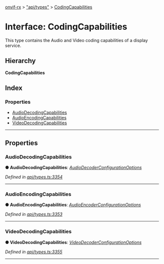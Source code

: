 [onvif-rx](../README.md) > ["api/types"](../modules/_api_types_.md) > [CodingCapabilities](../interfaces/_api_types_.codingcapabilities.md)

# Interface: CodingCapabilities

This type contains the Audio and Video coding capabilities of a display service.

## Hierarchy

**CodingCapabilities**

## Index

### Properties

* [AudioDecodingCapabilities](_api_types_.codingcapabilities.md#audiodecodingcapabilities)
* [AudioEncodingCapabilities](_api_types_.codingcapabilities.md#audioencodingcapabilities)
* [VideoDecodingCapabilities](_api_types_.codingcapabilities.md#videodecodingcapabilities)

---

## Properties

<a id="audiodecodingcapabilities"></a>

###  AudioDecodingCapabilities

**● AudioDecodingCapabilities**: *[AudioDecoderConfigurationOptions](_api_types_.audiodecoderconfigurationoptions.md)*

*Defined in [api/types.ts:3354](https://github.com/patrickmichalina/onvif-rx/blob/d62cee9/src/api/types.ts#L3354)*

___
<a id="audioencodingcapabilities"></a>

###  AudioEncodingCapabilities

**● AudioEncodingCapabilities**: *[AudioEncoderConfigurationOptions](_api_types_.audioencoderconfigurationoptions.md)*

*Defined in [api/types.ts:3353](https://github.com/patrickmichalina/onvif-rx/blob/d62cee9/src/api/types.ts#L3353)*

___
<a id="videodecodingcapabilities"></a>

###  VideoDecodingCapabilities

**● VideoDecodingCapabilities**: *[VideoDecoderConfigurationOptions](_api_types_.videodecoderconfigurationoptions.md)*

*Defined in [api/types.ts:3355](https://github.com/patrickmichalina/onvif-rx/blob/d62cee9/src/api/types.ts#L3355)*

___

